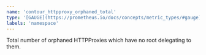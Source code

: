 ```yaml
---
name: 'contour_httpproxy_orphaned_total'
type: '[GAUGE](https://prometheus.io/docs/concepts/metric_types/#gauge)'
labels: 'namespace'
---
```


Total number of orphaned HTTPProxies which have no root delegating to them.
